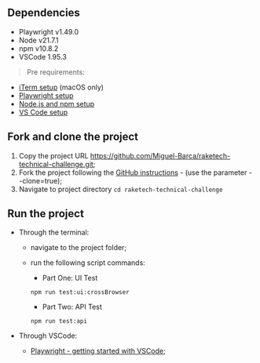 ## Dependencies

- Playwright v1.49.0
- Node v21.7.1
- npm v10.8.2
- VSCode 1.95.3

> Pre requirements:

- [iTerm setup](https://iterm2.com/documentation-one-page.html) (macOS only)
- [Playwright setup](https://playwright.dev/docs/intro#installing-playwright)
- [Node.js and npm setup](https://docs.npmjs.com/downloading-and-installing-node-js-and-npm)
- [VS Code setup](https://code.visualstudio.com/learn/get-started/basics)

## Fork and clone the project

1. Copy the project URL https://github.com/Miguel-Barca/raketech-technical-challenge.git;
2. Fork the project following the [GitHub instructions](https://docs.github.com/en/get-started/quickstart/fork-a-repo) - (use the parameter --clone=true);
3. Navigate to project directory `cd raketech-technical-challenge`

## Run the project

- Through the terminal:
  - navigate to the project folder;
  - run the following script commands:
    - Part One: UI Test

    ```console
    npm run test:ui:crossBrowser
    ```
    - Part Two: API Test
    ```console
    npm run test:api
    ```

- Through VSCode:
  - [Playwright - getting started with VSCode](https://playwright.dev/docs/getting-started-vscode);
